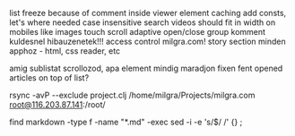 list freeze because of comment inside viewer element
caching
add consts, let's where needed
case insensitive search
videos should fit in width on mobiles like images
touch scroll adaptive
open/close group
komment kuldesnel hibauzenetek!!!
access control milgra.com!
story section minden apphoz - html, css reader, etc

amig sublistat scrollozod, apa element mindig maradjon fixen fent
opened articles on top of list?

rsync -avP --exclude project.clj /home/milgra/Projects/milgra.com root@116.203.87.141:/root/

find markdown -type f -name "*.md" -exec sed -i -e 's/$/   /' {} \; 
